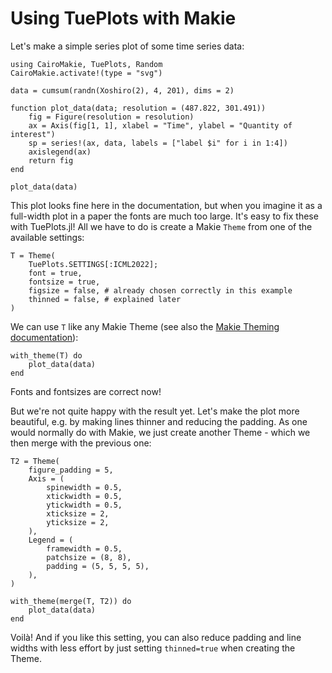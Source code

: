 # Using TuePlots with Makie

Let's make a simple series plot of some time series data:

```@example 1
using CairoMakie, TuePlots, Random
CairoMakie.activate!(type = "svg")

data = cumsum(randn(Xoshiro(2), 4, 201), dims = 2)

function plot_data(data; resolution = (487.822, 301.491))
    fig = Figure(resolution = resolution)
    ax = Axis(fig[1, 1], xlabel = "Time", ylabel = "Quantity of interest")
    sp = series!(ax, data, labels = ["label $i" for i in 1:4])
    axislegend(ax)
    return fig
end

plot_data(data)
```

This plot looks fine here in the documentation, but when you imagine it as a full-width plot in a paper the fonts are much too large.
It's easy to fix these with TuePlots.jl!
All we have to do is create a Makie `Theme` from one of the available settings:

```@example 1
T = Theme(
    TuePlots.SETTINGS[:ICML2022];
    font = true,
    fontsize = true,
    figsize = false, # already chosen correctly in this example
    thinned = false, # explained later
)
```

We can use `T` like any Makie Theme (see also the [Makie Theming documentation](https://makie.juliaplots.org/stable/documentation/theming/)):

```@example 1
with_theme(T) do
    plot_data(data)
end
```

Fonts and fontsizes are correct now!

But we're not quite happy with the result yet.
Let's make the plot more beautiful, e.g. by making lines thinner and reducing the padding.
As one would normally do with Makie, we just create another Theme - which we then merge with the previous one:

```@example 1
T2 = Theme(
    figure_padding = 5,
    Axis = (
        spinewidth = 0.5,
        xtickwidth = 0.5,
        ytickwidth = 0.5,
        xticksize = 2,
        yticksize = 2,
    ),
    Legend = (
        framewidth = 0.5,
        patchsize = (8, 8),
        padding = (5, 5, 5, 5),
    ),
)

with_theme(merge(T, T2)) do
    plot_data(data)
end
```

Voilà! And if you like this setting, you can also reduce padding and line widths with less effort by just setting `thinned=true` when creating the Theme.
